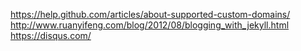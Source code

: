 https://help.github.com/articles/about-supported-custom-domains/
http://www.ruanyifeng.com/blog/2012/08/blogging_with_jekyll.html
https://disqus.com/